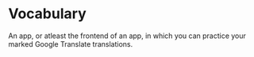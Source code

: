 # Vocabulary

An app, or atleast the frontend of an app, in which you can practice your marked Google Translate translations.